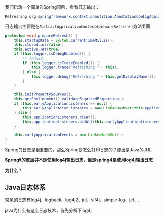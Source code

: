 我们启动一个简单的Spring项目，看看日志输出：

```java
Refreshing org.springframework.context.annotation.AnnotationConfigApplicationContext@79fc0f2f: startup date [Sun Oct 13 11:14:53 CST 2019]; root of context hierarchy
```

日志输出主要是在`AbstractApplicationContext#prepareRefresh()`方法里面

```java
protected void prepareRefresh() {
    this.startupDate = System.currentTimeMillis();
    this.closed.set(false);
    this.active.set(true);
    if (this.logger.isDebugEnabled()) {
      	// 打印日志
        if (this.logger.isTraceEnabled()) {
            this.logger.trace("Refreshing " + this);
        } else {
            this.logger.debug("Refreshing " + this.getDisplayName());
        }
    }

    this.initPropertySources();
    this.getEnvironment().validateRequiredProperties();
    if (this.earlyApplicationListeners == null) {
        this.earlyApplicationListeners = new LinkedHashSet(this.applicationListeners);
    } else {
        this.applicationListeners.clear();
        this.applicationListeners.addAll(this.earlyApplicationListeners);
    }

    this.earlyApplicationEvents = new LinkedHashSet();
}
```

Spring的日志是很重要的，那么Spring是怎么打印日志的？原因是Java的JUL

**Spring5的底层并不是使用log4j输出日志，但是spring4是使用log4j输出日志**

**为什么？**

## Java日志体系

常见的日志有log4j、logback、log4j2、jul、slf4j、simple-log、jcl....

java为什么有这么日志技术，首先分析下log4j



